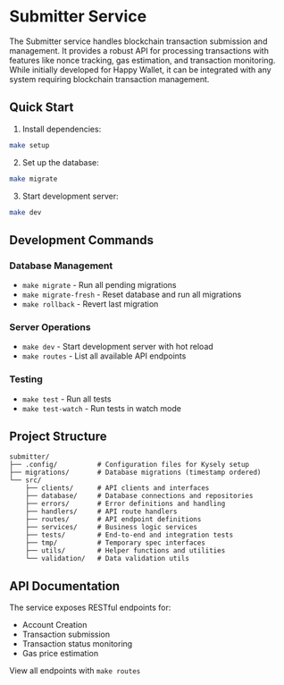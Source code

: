 # Submitter Service

The Submitter service handles blockchain transaction submission and management. It provides a robust
API for processing transactions with features like nonce tracking, gas estimation, and transaction
monitoring. While initially developed for Happy Wallet, it can be integrated with any system
requiring blockchain transaction management.

## Quick Start

1. Install dependencies:
```sh
make setup
```

2. Set up the database:
```sh
make migrate
```

3. Start development server:
```sh
make dev
```

## Development Commands

### Database Management
- `make migrate` - Run all pending migrations
- `make migrate-fresh` - Reset database and run all migrations
- `make rollback` - Revert last migration

### Server Operations
- `make dev` - Start development server with hot reload
- `make routes` - List all available API endpoints

### Testing
- `make test` - Run all tests
- `make test-watch` - Run tests in watch mode

## Project Structure

```
submitter/
├── .config/          # Configuration files for Kysely setup
├── migrations/       # Database migrations (timestamp ordered)
└── src/
    ├── clients/      # API clients and interfaces
    ├── database/     # Database connections and repositories
    ├── errors/       # Error definitions and handling
    ├── handlers/     # API route handlers
    ├── routes/       # API endpoint definitions
    ├── services/     # Business logic services
    ├── tests/        # End-to-end and integration tests
    ├── tmp/          # Temporary spec interfaces
    ├── utils/        # Helper functions and utilities
    └── validation/   # Data validation utils
```

## API Documentation

The service exposes RESTful endpoints for:
- Account Creation
- Transaction submission
- Transaction status monitoring
- Gas price estimation

View all endpoints with `make routes`
